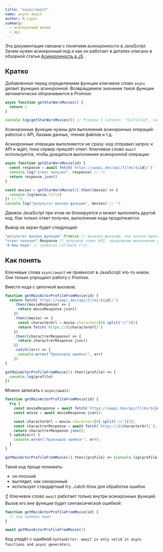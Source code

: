 ```yaml
---
title: "async/await"
name: async-await
author: N_Lopin
summary:
  - асинхронный вызов
  - api
---
```


Эта документация связана с понятием асинхронности в JavaScript. Зачем нужен асинхронный код и как он работает в деталях описано в обзорной статье [Асинхронность в JS](/js/long/async-in-js) .

## Кратко

Добавленное перед определением функции ключевое слово `async` делает функцию асинхронной. Возвращаемое значение такой функции автоматически оборачивается в Promise:

```js
async function getStarWarsMovies() {
  return 1
}

console.log(getStarWarsMovies()) // Promise { <state>: "fulfilled", <value>: 1 }
```

Асинхронные функции нужны для выполнения асинхронных операций: работой с API, базами данных, чтения файлов и т.д.

Асинхронные операции выполняются не сразу: код отправил запрос к API и ждёт, пока сервер пришлёт ответ. Ключевое слово `await` используется, чтобы дождаться выполнения асинхронной операции:

```js
async function getStarWarsMovie(id) {
  const response = await fetch(`https://swapi.dev/api/films/${id}/`)
  console.log("ответ получен", response) // *1
  return response.json()
}

const movies = getStarWarsMovie(1).then((movie) => {
  console.log(movie.title)
}) // *2
console.log("результат вызова функции", movies) // *3
```

Движок JavaScript при этом не блокируется и может выполнять другой код. Как только ответ получен, выполнение кода продолжается.

Вывод на экран будет следующий:

```js
"результат вызова функции" Promise // вызвали функцию, она начала выполнять асинхронную операцию и вернула Promise (*3)
"ответ получен" Response // получили ответ API, продолжаем выполнение функции (*1)
"A New Hope" // сработал callback (*2)
```

## Как понять

Ключевые слова `async/await` не привносят в JavaScript что-то новое. Они только упрощают работу с Promise.

Вместо кода с цепочкой вызовов:

```js
function getMainActorProfileFromMovie(id) {
  return fetch(`https://swapi.dev/api/films/${id}/`)
    .then((movieResponse) => {
      return movieResponse.json()
    })
    .then((movie) => {
      const characterUrl = movie.characters[0].split("//")[1]
      return fetch(`https://${characterUrl}`)
    })
    .then((charactrerResponse) => {
      return charactrerResponse.json()
    })
    .catch((err) => {
      console.error("Произошла ошибка!", err)
    })
}

getMainActorProfileFromMovie(1).then((profile) => {
  console.log(profile)
})
```

Можно записать с `async/await`:

```js
function getMainActorProfileFromMovie(id) {
  try {
    const movieResponse = await fetch(`https://swapi.dev/api/films/${id}/`);
    const movie = await movieResponse.json();

    const characterUrl = movie.characters[0].split('//')[1];
    const charactrerResponse = await fetch(`https://${characterUrl}`);
    return charactrerResponse.json();
  } catch(err) {
    console.error('Произошла ошибка!', err);
  }
}

getMainActorProfileFromMovie(1).then((profile) => {console.log(profile)});
```

Такой код проще понимать:

- он плоский
- выглядит, как синхронный
- использует стандартный try...catch блок для обработки ошибок

☝️ Ключевое слово `await` работает только внутри асинхронных функций. Вызов его вне функции будет синтаксической ошибкой:

```js
function getMainActorProfileFromMovie(id) {
  // код примера выше
}

await getMainActorProfileFromMovie(1)
```

Код упадёт с ошибкой `SyntaxError: await is only valid in async functions and async generators`.
